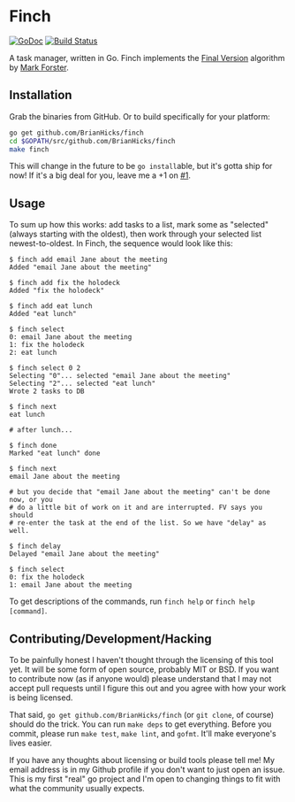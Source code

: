 # Finch

[![GoDoc](https://godoc.org/github.com/BrianHicks/finch?status.png)](https://godoc.org/github.com/BrianHicks/finch)
[![Build Status](https://travis-ci.org/BrianHicks/finch.png?branch=master)](https://travis-ci.org/BrianHicks/finch)

A task manager, written in Go. Finch implements the [Final Version][fv]
algorithm by [Mark Forster][mf].

## Installation

Grab the binaries from GitHub. Or to build specifically for your platform:

```sh
go get github.com/BrianHicks/finch
cd $GOPATH/src/github.com/BrianHicks/finch
make finch
```

This will change in the future to be `go install`able, but it's gotta ship for
now! If it's a big deal for you, leave me a +1 on
[#1](https://github.com/BrianHicks/finch/issues/1).

## Usage

To sum up how this works: add tasks to a list, mark some as "selected" (always
starting with the oldest), then work through your selected list
newest-to-oldest. In Finch, the sequence would look like this:

```
$ finch add email Jane about the meeting
Added "email Jane about the meeting"

$ finch add fix the holodeck
Added "fix the holodeck"

$ finch add eat lunch
Added "eat lunch"

$ finch select
0: email Jane about the meeting
1: fix the holodeck
2: eat lunch

$ finch select 0 2
Selecting "0"... selected "email Jane about the meeting"
Selecting "2"... selected "eat lunch"
Wrote 2 tasks to DB

$ finch next
eat lunch

# after lunch...

$ finch done
Marked "eat lunch" done

$ finch next
email Jane about the meeting

# but you decide that "email Jane about the meeting" can't be done now, or you
# do a little bit of work on it and are interrupted. FV says you should
# re-enter the task at the end of the list. So we have "delay" as well.

$ finch delay
Delayed "email Jane about the meeting"

$ finch select
0: fix the holodeck
1: email Jane about the meeting
```

To get descriptions of the commands, run `finch help` or `finch help [command]`.

## Contributing/Development/Hacking

To be painfully honest I haven't thought through the licensing of this tool
yet. It will be some form of open source, probably MIT or BSD. If you want to
contribute now (as if anyone would) please understand that I may not accept
pull requests until I figure this out and you agree with how your work is being
licensed.

That said, `go get github.com/BrianHicks/finch` (or `git clone`, of course)
should do the trick. You can run `make deps` to get everything. Before you
commit, please run `make test`, `make lint`, and `gofmt`. It'll make everyone's
lives easier.

If you have any thoughts about licensing or build tools please tell me! My
email address is in my Github profile if you don't want to just open an issue.
This is my first "real" go project and I'm open to changing things to fit with
what the community usually expects.

[mf]: http://markforster.squarespace.com/ "Get Everything Done - Mark Forster"
[fv]: http://archive.constantcontact.com/fs004/1100358239599/archive/1109980854493.html "Final Version"
